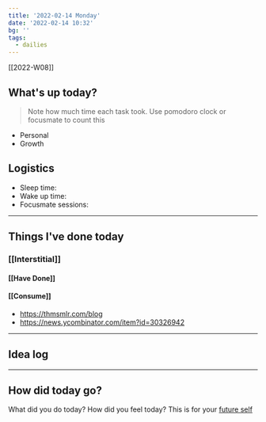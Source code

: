 ```yaml
---
title: '2022-02-14 Monday'
date: '2022-02-14 10:32'
bg: '' 
tags:
  - dailies
---
```


[[2022-W08]]
## What's up today?
> Note how much time each task took. Use pomodoro clock or focusmate to count this
- Personal
- Growth

## Logistics
- Sleep time:
- Wake up time:
- Focusmate sessions: 

___________________________
## Things I've done today

### [[Interstitial]]

#### [[Have Done]]

#### [[Consume]]
- https://thmsmlr.com/blog
- https://news.ycombinator.com/item?id=30326942
___________________________

## Idea log

___________________________
## How did today go?
What did you do today? How did you feel today? This is for your [future self](https://sive.rs/dj)